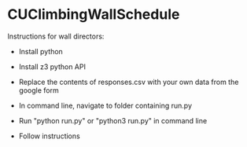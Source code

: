 # CUClimbingWallSchedule
Instructions for wall directors:

- Install python
- Install z3 python API

- Replace the contents of responses.csv with your own data from the google form

- In command line, navigate to folder containing run.py
- Run "python run.py" or "python3 run.py" in command line
- Follow instructions
